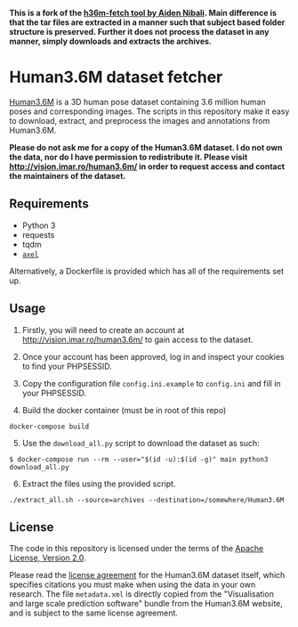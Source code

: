 **This is a fork of the [h36m-fetch tool by Aiden Nibali](https://github.com/anibali/h36m-fetch). Main difference is
that the tar files are extracted in a manner such that subject based folder structure is preserved. Further
it does not process the dataset in any manner, simply downloads and extracts the archives.** 

# Human3.6M dataset fetcher

[Human3.6M](http://vision.imar.ro/human3.6m/description.php) is a 3D
human pose dataset containing 3.6 million human poses and corresponding
images. The scripts in this repository make it easy to download,
extract, and preprocess the images and annotations from Human3.6M.

**Please do not ask me for a copy of the Human3.6M dataset. I do not own
the data, nor do I have permission to redistribute it. Please visit
http://vision.imar.ro/human3.6m/ in order to request access and contact
the maintainers of the dataset.**

## Requirements

* Python 3
* requests
* tqdm
* [`axel`](https://github.com/axel-download-accelerator/axel)

Alternatively, a Dockerfile is provided which has all of the
requirements set up.

## Usage

1. Firstly, you will need to create an account at
   http://vision.imar.ro/human3.6m/ to gain access to the dataset.

2. Once your account has been approved, log in and inspect your cookies
   to find your PHPSESSID.

3. Copy the configuration file `config.ini.example` to `config.ini`
   and fill in your PHPSESSID.

4. Build the docker container (must be in root of this repo)

```shell
docker-compose build
```

5. Use the `download_all.py` script to download the dataset as such:
```shell
$ docker-compose run --rm --user="$(id -u):$(id -g)" main python3 download_all.py
```

6. Extract the files using the provided script.

```shell
./extract_all.sh --source=archives --destination=/somewhere/Human3.6M
```
## License

The code in this repository is licensed under the terms of the
[Apache License, Version 2.0](https://www.apache.org/licenses/LICENSE-2.0).

Please read the
[license agreement](http://vision.imar.ro/human3.6m/eula.php) for the
Human3.6M dataset itself, which specifies citations you must make when
using the data in your own research. The file `metadata.xml` is directly
copied from the "Visualisation and large scale prediction software"
bundle from the Human3.6M website, and is subject to the same license
agreement.
